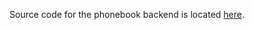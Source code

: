 Source code for the phonebook backend is located [here](https://github.com/arnavb/phonebook-backend).
